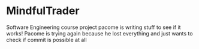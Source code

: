 # MindfulTrader
Software Engineering course project
pacome is writing stuff to see if it works!
Pacome is trying again because he lost everything and just wants to check if commit is possible at all
